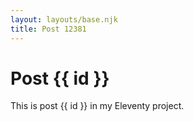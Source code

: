 ```yaml
---
layout: layouts/base.njk
title: Post 12381
---
```


# Post {{ id }}

This is post {{ id }} in my Eleventy project.
